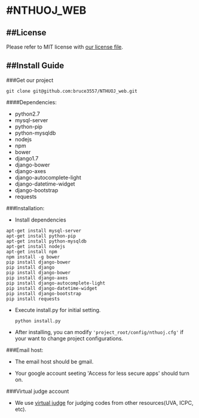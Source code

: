 #NTHUOJ_WEB
=======

##License
---
Please refer to MIT license with [our license file](https://github.com/bruce3557/NTHUOJ_web/blob/master/LICENSE).

##Install Guide
---

###Get our project
```
git clone git@github.com:bruce3557/NTHUOJ_web.git
```

####Dependencies:
* python2.7
* mysql-server
* python-pip
* python-mysqldb
* nodejs
* npm
* bower
* django1.7
* django-bower
* django-axes
* django-autocomplete-light
* django-datetime-widget
* django-bootstrap
* requests

###Installation:
* Install dependencies
```
apt-get install mysql-server
apt-get install python-pip
apt-get install python-mysqldb
apt-get install nodejs
apt-get install npm
npm install -g bower
pip install django-bower
pip install django
pip install django-bower
pip install django-axes
pip install django-autocomplete-light
pip install django-datetime-widget
pip install django-bootstrap
pip install requests
```
* Execute install.py for initial setting.
    ```
    python install.py
    ```

* After installing, you can modify `'project_root/config/nthuoj.cfg'` if your want to change project configurations.

###Email host:
* The email host should be gmail.

* Your google account seeting 'Access for less secure apps' should turn on.

###Virtual judge account
* We use [virtual judge](http://vjudge.net) for judging codes from other resources(UVA, ICPC, etc).

